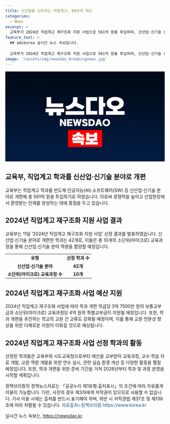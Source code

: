 ```yaml
---
title: 신산업을 선도하는 직업계고, 60곳의 혁신
categories:
  - News
excerpt: >
  교육부가 2024년 직업계고 재구조화 지원 사업으로 561억 원을 투입하여, 신산업·신기술 분야로 86개 학과를 개편한다. 이는 산업구조 변화에 대응하여 직업계고 학과를 지원하는 것으로, 신산업·신기술 분야의 재구조화를 강화하고 학교의 변화를 뒷받침한다. 학과 개편에는 예산 지원 및 교원 역량 개발, 현장 연수, 과정 운영 등이 포함되며, 이는 경쟁력을 갖춘 산업현장에서 환영받는 인재를 양성하기 위한 것이다. (단어 수: 116)
feature_text: >
  ## adskorea 실시간 뉴스 속보입니다.

  교육부가 2024년 직업계고 재구조화 지원 사업으로 561억 원을 투입하여, 신산업·신기술 분야로 86개 학과를 개편한다. 이는 산업구조 변화에 대응하여 직업계고 학과를 지원하는 것으로, 신산업·신기술 분야의 재구조화를 강화하고 학교의 변화를 뒷받침한다. 학과 개편에는 예산 지원 및 교원 역량 개발, 현장 연수, 과정 운영 등이 포함되며, 이는 경쟁력을 갖춘 산업현장에서 환영받는 인재를 양성하기 위한 것이다. (단어 수: 116)
image: '/assets/img/newsdao_breakingnews.jpg'
---
```


<p><img src="/assets/img/newsdao_breakingnews.jpg" alt="adskorea 속보" /></p>

<h2>교육부, 직업계고 학과를 신산업·신기술 분야로 개편</h2>

<p data-ke-size="size16">교육부는 직업계고 학과를 반도체·인공지능(AI)·소프트웨어(SW) 등 신산업·신기술 분야로 개편해 총 561억 원을 투입하기로 하였습니다. 이로써 경쟁력을 높이고 산업현장에서 환영받는 인재를 양성하는 데에 중점을 두고 있습니다.</p>

<h2 data-ke-size="size26">2024년 직업계고 재구조화 지원 사업 결과</h2>

<p data-ke-size="size16">교육부는 11일 ‘2024년 직업계고 재구조화 지원 사업’ 선정 결과를 발표하였습니다. 신산업·신기술 분야로 개편한 학과는 42개로, 이들은 총 10개의 소단위(마이크로) 교육과정을 통해 신산업·신기술 분야 역량을 함양할 예정입니다.</p>

<table>
    <tr>
        <td style="text-align: center; height: 17px;"><b>유형</b></td>
        <td style="text-align: center; height: 17px;"><b>선정 학과 수</b></td>
    </tr>
    <tr>
        <td style="text-align: center; height: 17px;"><b>신산업·신기술 분야</b></td>
        <td style="text-align: center; height: 17px;"><b>42개</b></td>
    </tr>
    <tr>
        <td style="text-align: center; height: 17px;"><b>소단위(마이크로) 교육과정 수</b></td>
        <td style="text-align: center; height: 17px;"><b>10개</b></td>
    </tr>
</table>

<h2 data-ke-size="size26">2024년 직업계고 재구조화 사업 예산 지원</h2>

<p data-ke-size="size16">2024년 직업계고 재구조화 사업에 따라 학과 개편 학급당 3억 7500만 원의 보통교부금과 소단위(마이크로) 교육과정당 4억 원의 특별교부금이 지원될 예정입니다. 또한, 학과 개편을 추진하는 학교의 교원 간 교류도 강화될 예정이며, 이를 통해 교원 전문성 향상을 위한 다채로운 지원이 이뤄질 것으로 예상됩니다.</p>

<h2 data-ke-size="size26">2024년 직업계고 재구조화 사업 선정 학과의 활동</h2>

<p data-ke-size="size16">선정된 학과들은 교육부와 시도교육청으로부터 예산을 교부받아 교육과정, 교수·학습 자료 개발, 교원 역량 개발을 위한 연수 실시, 관련 실습 환경 개선 등 다양한 활동을 펼칠 예정입니다. 또한, 학과 개편을 위한 준비 기간을 거쳐 2026년부터 학과 및 과정 운영을 시작할 계획입니다.</p>

<p data-ke-size="size16">정책브리핑의 정책뉴스자료는 「공공누리 제1유형:출처표시」의 조건에 따라 자유롭게 이용이 가능합니다. 다만, 사진의 경우 제3자에게 저작권이 있으므로 사용할 수 없습니다. 기사 이용 시에는 출처를 반드시 표기해야 하며, 위반 시 저작권법 제37조 및 제138조에 따라 처벌될 수 있습니다. <span style="color: #1a5490;">자료출처=정책브리핑 https://www.korea.kr</span></p>
실시간 뉴스 속보는, <a href="https://newsdao.kr" rel="dofollow">https://newsdao.kr</a>


